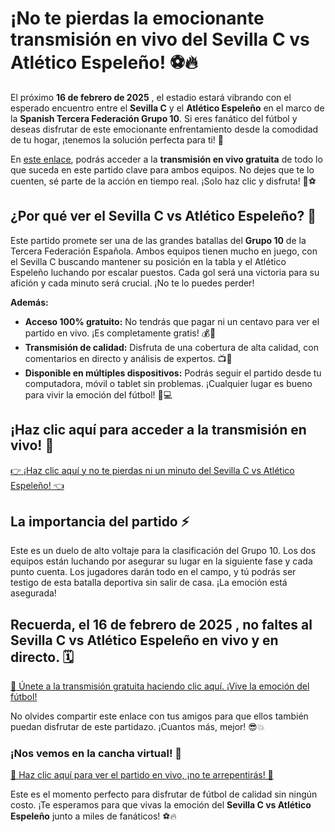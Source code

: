 # ¡No te pierdas la emocionante transmisión en vivo del Sevilla C vs Atlético Espeleño! ⚽🔥

El próximo **16 de febrero de 2025** , el estadio estará vibrando con el esperado encuentro entre el **Sevilla C** y el **Atlético Espeleño** en el marco de la **Spanish Tercera Federación Grupo 10**. Si eres fanático del fútbol y deseas disfrutar de este emocionante enfrentamiento desde la comodidad de tu hogar, ¡tenemos la solución perfecta para ti! 🚀

En [este enlace](https://tinyurl.com/livestreamfreeo?st=Sevilla+C+vs+Atl%C3%A9tico+Espele%C3%B1o&si=gh), podrás acceder a la **transmisión en vivo gratuita** de todo lo que suceda en este partido clave para ambos equipos. No dejes que te lo cuenten, sé parte de la acción en tiempo real. ¡Solo haz clic y disfruta! 🎥⚽

## ¿Por qué ver el Sevilla C vs Atlético Espeleño? 🤔

Este partido promete ser una de las grandes batallas del **Grupo 10** de la Tercera Federación Española. Ambos equipos tienen mucho en juego, con el Sevilla C buscando mantener su posición en la tabla y el Atlético Espeleño luchando por escalar puestos. Cada gol será una victoria para su afición y cada minuto será crucial. ¡No te lo puedes perder!

**Además:**

- **Acceso 100% gratuito:** No tendrás que pagar ni un centavo para ver el partido en vivo. ¡Es completamente gratis! 💰🚫
- **Transmisión de calidad:** Disfruta de una cobertura de alta calidad, con comentarios en directo y análisis de expertos. 📺🎤
- **Disponible en múltiples dispositivos:** Podrás seguir el partido desde tu computadora, móvil o tablet sin problemas. ¡Cualquier lugar es bueno para vivir la emoción del fútbol! 📱💻

## ¡Haz clic aquí para acceder a la transmisión en vivo! 🔴

[👉 ¡Haz clic aquí y no te pierdas ni un minuto del Sevilla C vs Atlético Espeleño! 👈](https://tinyurl.com/livestreamfreeo?st=Sevilla+C+vs+Atl%C3%A9tico+Espele%C3%B1o&si=gh)

## La importancia del partido ⚡

Este es un duelo de alto voltaje para la clasificación del Grupo 10. Los dos equipos están luchando por asegurar su lugar en la siguiente fase y cada punto cuenta. Los jugadores darán todo en el campo, y tú podrás ser testigo de esta batalla deportiva sin salir de casa. ¡La emoción está asegurada!

## Recuerda, el **16 de febrero de 2025** , no faltes al **Sevilla C vs Atlético Espeleño** en vivo y en directo. 🗓️

[📲 Únete a la transmisión gratuita haciendo clic aquí. ¡Vive la emoción del fútbol!](https://tinyurl.com/livestreamfreeo?st=Sevilla+C+vs+Atl%C3%A9tico+Espele%C3%B1o&si=gh)

No olvides compartir este enlace con tus amigos para que ellos también puedan disfrutar de este partidazo. ¡Cuantos más, mejor! 😎💥

### ¡Nos vemos en la cancha virtual! 🌟

[🎉 Haz clic aquí para ver el partido en vivo, ¡no te arrepentirás! 🎉](https://tinyurl.com/livestreamfreeo?st=Sevilla+C+vs+Atl%C3%A9tico+Espele%C3%B1o&si=gh)

Este es el momento perfecto para disfrutar de fútbol de calidad sin ningún costo. ¡Te esperamos para que vivas la emoción del **Sevilla C vs Atlético Espeleño** junto a miles de fanáticos! ⚽🔥
